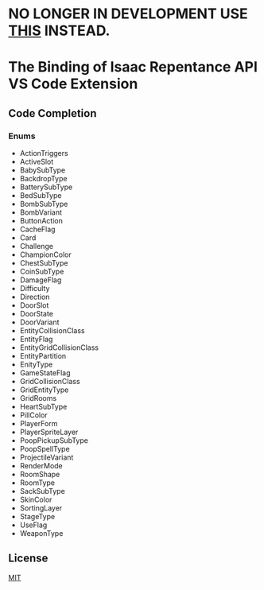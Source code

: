 # NO LONGER IN DEVELOPMENT USE [THIS](https://marketplace.visualstudio.com/items?itemName=Filloax.isaac-lua-api-vscode) INSTEAD.
# The Binding of Isaac Repentance API VS Code Extension
## Code Completion
### Enums
- ActionTriggers
- ActiveSlot
- BabySubType
- BackdropType
- BatterySubType
- BedSubType
- BombSubType
- BombVariant
- ButtonAction
- CacheFlag
- Card
- Challenge
- ChampionColor
- ChestSubType
- CoinSubType
- DamageFlag
- Difficulty
- Direction
- DoorSlot
- DoorState
- DoorVariant
- EntityCollisionClass
- EntityFlag
- EntityGridCollisionClass
- EntityPartition
- EnityType
- GameStateFlag
- GridCollisionClass
- GridEntityType
- GridRooms
- HeartSubType
- PillColor
- PlayerForm
- PlayerSpriteLayer
- PoopPickupSubType
- PoopSpellType
- ProjectileVariant
- RenderMode
- RoomShape
- RoomType
- SackSubType
- SkinColor
- SortingLayer
- StageType
- UseFlag
- WeaponType

## License
[MIT](https://github.com/MochicStudio/isaac-repentance-vscode-ext/blob/master/LICENSE)
